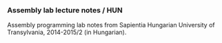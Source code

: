 ### Assembly lab lecture notes / HUN

Assembly programming lab notes from Sapientia Hungarian University of Transylvania, 2014-2015/2 (in Hungarian).
